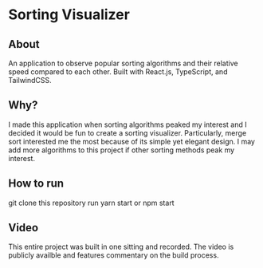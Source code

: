# Sorting Visualizer

## About

An application to observe popular sorting algorithms and their relative speed compared to each other.
Built with React.js, TypeScript, and TailwindCSS.

## Why?

I made this application when sorting algorithms peaked my interest and I decided it would be fun to create a sorting visualizer.
Particularly, merge sort interested me the most because of its simple yet elegant design.
I may add more algorithms to this project if other sorting methods peak my interest.

## How to run

git clone this repository
run yarn start or npm start

## Video

This entire project was built in one sitting and recorded. The video is publicly availble and features commentary on the build process.
